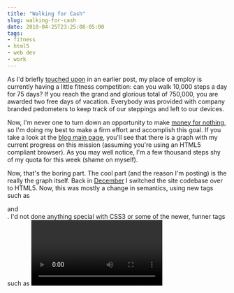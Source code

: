 ```yaml
---
title: "Walking for Cash"
slug: walking-for-cash
date: 2010-04-25T23:25:08-05:00
tags:
- fitness
- html5
- web dev
- work
---
```

As I'd briefly [touched upon](http://dxprog.com/entry/parental-pimps/) in an earlier post, my place of employ is currently having a little fitness competition: can you walk 10,000 steps a day for 75 days? If you reach the grand and glorious total of 750,000, you are awarded two free days of vacation. Everybody was provided with company branded pedometers to keep track of our steppings and left to our devices.

Now, I'm never one to turn down an opportunity to make [money for nothing](http://www.youtube.com/watch?v=V5ZEzWwKJnY), so I'm doing my best to make a firm effort and accomplish this goal. If you take a look at the [blog main page](http://dxprog.com/blog/), you'll see that there is a graph with my current progress on this mission (assuming you're using an HTML5 compliant browser). As you may well notice, I'm a few thousand steps shy of my quota for this week (shame on myself).

Now, that's the boring part. The cool part (and the reason I'm posting) is the really the graph itself. Back in [December](http://twitter.com/dxprog/status/6522777949) I switched the site codebase over to HTML5. Now, this was mostly a change in semantics, using new tags such as <article> and <section>. I'd not done anything special with CSS3 or some of the newer, funner tags such as <video> or <audio>. One major thing I'd really not looked too much into was the new <canvas> tag, with the ability to draw images in the browser on the fly.

That all said, I needed some place to test this exciting new functionality, and making the graph was just the place. To update update said graph, all I do is modify a JSON data file with my step information, and HTML5/JS takes care of the rest. Of course, this leaves people using IE in the dust, but this site was never designed for them anyways.

So, there you have it. A fitness contest spurned my thirst for learning. Now, if IE9 could speed along and summarily obliterate the install base of all previous versions before it, life would be a joy of canvasy win!
